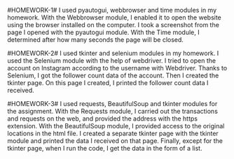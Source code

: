 #HOMEWORK-1#
I used pyautogui, webbrowser and time modules in my homework. With the Webbrowser module, I enabled it to open the website using the browser installed on the computer. I took a screenshot from the page I opened with the pyautogui module. With the Time module, I determined after how many seconds the page will be closed.

#HOMEWORK-2#
I used tkinter and selenium modules in my homework. I used the Selenium module with the help of webdriver. I tried to open the account on Instagram according to the username with Webdriver. Thanks to Selenium, I got the follower count data of the account. Then I created the tkinter page. On this page I created, I printed the follower count data I received.


#HOMEWORK-3#
I used requests, BeautifulSoup and tkinter modules for the assignment. With the Requests module, I carried out the transactions and requests on the web, and provided the address with the https extension. With the BeautifulSoup module, I provided access to the original locations in the html file. I created a separate tkinter page with the tkinter module and printed the data I received on that page. Finally, except for the tkinter page, when I run the code, I get the data in the form of a list.

